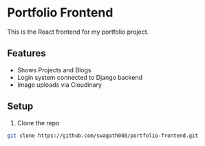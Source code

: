 # Portfolio Frontend

This is the React frontend for my portfolio project.

## Features
- Shows Projects and Blogs
- Login system connected to Django backend
- Image uploads via Cloudinary

## Setup

1. Clone the repo
```bash
git clone https://github.com/swagath088/portfolio-frontend.git
